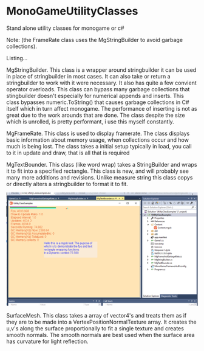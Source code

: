 # MonoGameUtilityClasses

Stand alone utility classes for monogame or c#

Note: (the FrameRate class uses the MgStringBuilder to avoid garbage collections).

Listing...

MgStringBuilder. 
This class is a wrapper around stringbuilder it can be used in place of stringbuilder in most cases.
It can also take or return a stringbuilder to work with it were necessary.
It also has quite a few convient operator overloads.
This class can bypass many garbage collections that stingbuilder doesn't especially for numerical appends and inserts. 
This class bypasses numeric.ToString() that causes garbage collections in C# itself which in turn affect monogame.
The performance of inserting is not as great due to the work arounds that are done.
The class despite the size which is unrolled, is pretty performant, i use this myself constantly.

MgFrameRate.
This class is used to display framerate.
The class displays basic information about memory usage, when collections occur and how much is being lost.
The class takes a initial setup typically in load, you call to it in update and draw, that is all that is required

MgTextBounder.
This class (like word wrap) takes a StringBuilder and wraps it to fit into a specified rectangle.
This class is new, and will probably see many more additions and revisions.
Unlike measure string this class copys or directly alters a stringbuilder to format it to fit.

<img src="https://github.com/willmotil/MonoGameUtilityClasses/blob/master/Images/ExampleFpsMgSbTextBounder.png?raw=true">


SurfaceMesh.
This class takes a array of vector4's and treats them as if they are to be made into a VertexPositionNormalTexture array.
It creates the u,v's along the surface proportionally to fit a single texture and creates smooth normals.
The smooth normals are best used when the surface area has curvature for light reflection.
